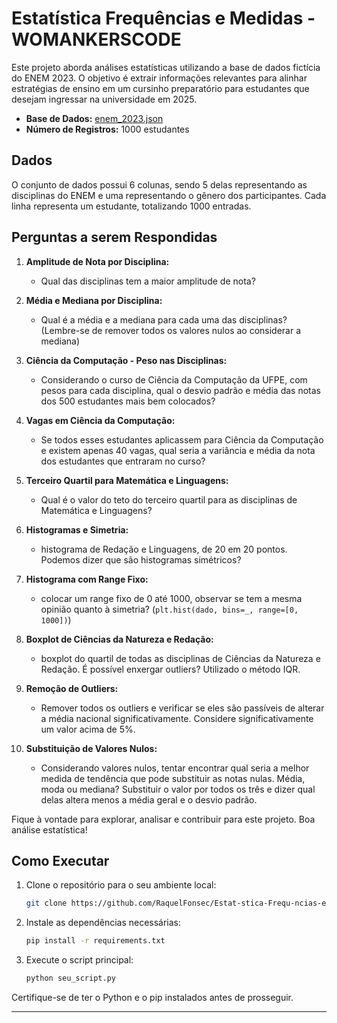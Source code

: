 # Estatística Frequências e Medidas - WOMANKERSCODE

Este projeto aborda análises estatísticas utilizando a base de dados fictícia do ENEM 2023. O objetivo é extrair informações relevantes para alinhar estratégias de ensino em um cursinho preparatório para estudantes que desejam ingressar na universidade em 2025.

- **Base de Dados:** [enem_2023.json](https://import.cdn.thinkific.com/401289/gQbVuYr9TaimUX9dQAqV_enem_2023.json)
- **Número de Registros:** 1000 estudantes

## Dados
O conjunto de dados possui 6 colunas, sendo 5 delas representando as disciplinas do ENEM e uma representando o gênero dos participantes. Cada linha representa um estudante, totalizando 1000 entradas.

## Perguntas a serem Respondidas

1. **Amplitude de Nota por Disciplina:**
   - Qual das disciplinas tem a maior amplitude de nota?

2. **Média e Mediana por Disciplina:**
   - Qual é a média e a mediana para cada uma das disciplinas? (Lembre-se de remover todos os valores nulos ao considerar a mediana)

3. **Ciência da Computação - Peso nas Disciplinas:**
   - Considerando o curso de Ciência da Computação da UFPE, com pesos para cada disciplina, qual o desvio padrão e média das notas dos 500 estudantes mais bem colocados?

4. **Vagas em Ciência da Computação:**
   - Se todos esses estudantes aplicassem para Ciência da Computação e existem apenas 40 vagas, qual seria a variância e média da nota dos estudantes que entraram no curso?

5. **Terceiro Quartil para Matemática e Linguagens:**
   - Qual é o valor do teto do terceiro quartil para as disciplinas de Matemática e Linguagens?

6. **Histogramas e Simetria:**
   - histograma de Redação e Linguagens, de 20 em 20 pontos. Podemos dizer que são histogramas simétricos? 

7. **Histograma com Range Fixo:**
   - colocar um range fixo de 0 até 1000, observar se  tem a mesma opinião quanto à simetria? (`plt.hist(dado, bins=_, range=[0, 1000])`)

8. **Boxplot de Ciências da Natureza e Redação:**
   -  boxplot do quartil de todas as disciplinas de Ciências da Natureza e Redação. É possível enxergar outliers? Utilizado o método IQR.

9. **Remoção de Outliers:**
   - Remover todos os outliers e verificar se eles são passíveis de alterar a média nacional significativamente. Considere significativamente um valor acima de 5%.

10. **Substituição de Valores Nulos:**
    - Considerando valores nulos, tentar encontrar qual seria a melhor medida de tendência que pode substituir as notas nulas. Média, moda ou mediana? Substituir o valor por todos os três e dizer qual delas altera menos a média geral e o desvio padrão.

Fique à vontade para explorar, analisar e contribuir para este projeto. Boa análise estatística!
## Como Executar

1. Clone o repositório para o seu ambiente local:

    ```bash
    git clone https://github.com/RaquelFonsec/Estat-stica-Frequ-ncias-e-Medidas-ENEM-2023.git
    ```

2. Instale as dependências necessárias:

    ```bash
    pip install -r requirements.txt
    ```

3. Execute o script principal:

    ```bash
    python seu_script.py
    ```

Certifique-se de ter o Python e o pip instalados antes de prosseguir.



---

